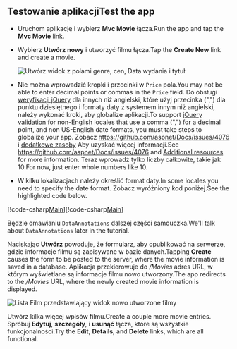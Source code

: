 
## <a name="test-the-app"></a><span data-ttu-id="474c0-101">Testowanie aplikacji</span><span class="sxs-lookup"><span data-stu-id="474c0-101">Test the app</span></span>

* <span data-ttu-id="474c0-102">Uruchom aplikację i wybierz **Mvc Movie** łącza.</span><span class="sxs-lookup"><span data-stu-id="474c0-102">Run the app and tap the **Mvc Movie** link.</span></span>
* <span data-ttu-id="474c0-103">Wybierz **Utwórz nowy** i utworzyć filmu łącza.</span><span class="sxs-lookup"><span data-stu-id="474c0-103">Tap the **Create New** link and create a movie.</span></span>

  ![Utwórz widok z polami genre, cen, Data wydania i tytuł](../../tutorials/first-mvc-app/adding-model/_static/movies.png)

* <span data-ttu-id="474c0-105">Nie można wprowadzić kropki i przecinki w `Price` pola.</span><span class="sxs-lookup"><span data-stu-id="474c0-105">You may not be able to enter decimal points or commas in the `Price` field.</span></span> <span data-ttu-id="474c0-106">Do obsługi [weryfikacji jQuery](https://jqueryvalidation.org/) dla innych niż angielski, które użyj przecinka (",") dla punktu dziesiętnego i formaty daty z systemem innym niż angielski, należy wykonać kroki, aby globalize aplikacji.</span><span class="sxs-lookup"><span data-stu-id="474c0-106">To support [jQuery validation](https://jqueryvalidation.org/) for non-English locales that use a comma (",") for a decimal point, and non US-English date formats, you must take steps to globalize your app.</span></span> <span data-ttu-id="474c0-107">Zobacz https://github.com/aspnet/Docs/issues/4076 i [dodatkowe zasoby](#additional-resources) Aby uzyskać więcej informacji.</span><span class="sxs-lookup"><span data-stu-id="474c0-107">See https://github.com/aspnet/Docs/issues/4076 and [Additional resources](#additional-resources) for more information.</span></span> <span data-ttu-id="474c0-108">Teraz wprowadź tylko liczby całkowite, takie jak 10.</span><span class="sxs-lookup"><span data-stu-id="474c0-108">For now, just enter whole numbers like 10.</span></span>

<a name="displayformatdatelocal"></a>

* <span data-ttu-id="474c0-109">W kilku lokalizacjach należy określić format daty.</span><span class="sxs-lookup"><span data-stu-id="474c0-109">In some locales you need to specify the date format.</span></span> <span data-ttu-id="474c0-110">Zobacz wyróżniony kod poniżej.</span><span class="sxs-lookup"><span data-stu-id="474c0-110">See the highlighted code below.</span></span>

<span data-ttu-id="474c0-111">[!code-csharp[Main](../../tutorials/first-mvc-app/start-mvc/sample/MvcMovie/Models/MovieDateFormat.cs?name=snippet_1&highlight=2,10)]</span><span class="sxs-lookup"><span data-stu-id="474c0-111">[!code-csharp[Main](../../tutorials/first-mvc-app/start-mvc/sample/MvcMovie/Models/MovieDateFormat.cs?name=snippet_1&highlight=2,10)]</span></span>

<span data-ttu-id="474c0-112">Będzie omawianiu `DataAnnotations` dalszej części samouczka.</span><span class="sxs-lookup"><span data-stu-id="474c0-112">We'll talk about `DataAnnotations` later in the tutorial.</span></span>

<span data-ttu-id="474c0-113">Naciskając **Utwórz** powoduje, że formularz, aby opublikować na serwerze, gdzie informacje filmu są zapisywane w bazie danych.</span><span class="sxs-lookup"><span data-stu-id="474c0-113">Tapping **Create** causes the form to be posted to the server, where the movie information is saved in a database.</span></span> <span data-ttu-id="474c0-114">Aplikacja przekierowuje do */Movies* adres URL, w którym wyświetlane są informacje filmu nowo utworzony.</span><span class="sxs-lookup"><span data-stu-id="474c0-114">The app redirects to the */Movies* URL, where the newly created movie information is displayed.</span></span>

![Lista Film przedstawiający widok nowo utworzone filmy](../../tutorials/first-mvc-app/adding-model/_static/h.png)

<span data-ttu-id="474c0-116">Utwórz kilka więcej wpisów filmu.</span><span class="sxs-lookup"><span data-stu-id="474c0-116">Create a couple more movie entries.</span></span> <span data-ttu-id="474c0-117">Spróbuj **Edytuj**, **szczegóły**, i **usunąć** łącza, które są wszystkie funkcjonalności.</span><span class="sxs-lookup"><span data-stu-id="474c0-117">Try the **Edit**, **Details**, and **Delete** links, which are all functional.</span></span>
